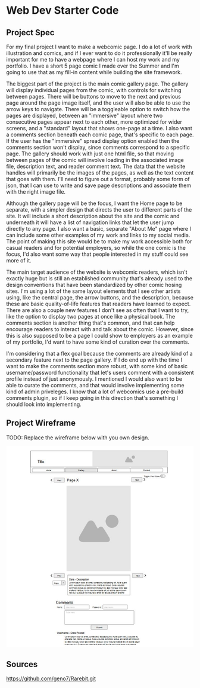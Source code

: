 # Web Dev Starter Code

## Project Spec

For my final project I want to make a webcomic page. I do a lot of work with
illustration and comics, and if I ever want to do it professionally it'll be really
important for me to have a webpage where I can host my work and my portfolio. I
have a short 5 page comic I made over the Summer and I'm going to use that as my
fill-in content while building the site framework.

The biggest part of the project is the main comic gallery page.
The gallery will display individual pages from the comic, with controls for switching
between pages. There will be buttons to move to the next and previous page around the
page image itself, and the user will also be able to use the arrow keys to navigate.
There will be a toggleable option to switch how the pages are displayed, between an
"immersive" layout where two consecutive pages appear next to each other, more
optimized for wider screens, and a "standard" layout that shows one-page at a time.
I also want a comments section beneath each comic page, that's specific to each page.
If the user has the "immersive" spread display option enabled then the comments section
won't display, since comments correspond to a specific page. The gallery should work with
just one html file, so that moving between pages of the comic will involve loading in the
associated image file, description text, and reader comment text. The data that the website
handles will primarily be the images of the pages, as well as the text content that
goes with them. I'll need to figure out a format, probably some form of json, that I
can use to write and save page descriptions and associate them with the right image file.

Although the gallery page will be the focus, I want the Home page to be separate,
with a simpler design that directs the user to different parts of the site. It will include
a short description about the site and the comic and underneath it will have a list of navigation
links that let the user jump directly to any page. I also want a basic, separate "About Me"
page where I can include some other examples of my work and links to my social media.
The point of making this site would be to make my work accessible both for casual readers
and for potential employers, so while the one comic is the focus, I'd also want some way
that people interested in my stuff could see more of it.

The main target audience of the website is webcomic readers, which isn't exactly huge
but is still an established community that's already used to the design conventions that have
been standardized by other comic hosing sites. I'm using a lot of the same layout elements
that I see other artists using, like the central page, the arrow buttons, and the description,
because these are basic quality-of-life features that readers have learned to expect. There
are also a couple new features I don't see as often that I want to try, like the option to display
two pages at once like a physical book. The comments section is another thing that's common,
and that can help encourage readers to interact with and talk about the comic. However, since
this is also supposed to be a page I could show to employers as an example of my portfolio, I'd
want to have some kind of curation over the comments.

I'm considering that a flex goal because the comments are already kind of a secondary feature
next to the page gallery. If I do end up with the time I want to make the comments section more
robust, with some kind of basic username/password functionality that let's users comment with a
consistent profile instead of just anonymously. I mentioned I would also want to be able to curate
the comments, and that would involve implementing some kind of admin priveleges. I know that a lot
of webcomics use a pre-build comments plugin, so if I keep going in this direction that's
something I should look into implementing.

## Project Wireframe

TODO: Replace the wireframe below with you own design.

![wireframe](FinalGalleryWireframe.JPG)


## Sources
https://github.com/geno7/Rarebit.git
